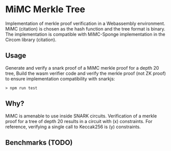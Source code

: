 # MiMC Merkle Tree

Implementation of merkle proof verification in a Webassembly environment.  MiMC (citation) is chosen as the hash function and the tree format is binary.  The implementation is compatible with MiMC-Sponge implementation in the Circom library (citation).

## Usage

Generate and verify a snark proof of a MiMC merkle proof for a depth 20 tree, Build the wasm verifier code and verify the merkle proof (not ZK proof) to ensure implementation compatibility with snarkjs:
```
> npm run test
```

## Why?

MiMC is amenable to use inside SNARK circuits.  Verification of a merkle proof for a tree of depth 20 results in a circuit with (x) constraints.  For reference, verifying a single call to Keccak256 is (y) constraints.

## Benchmarks (TODO)
